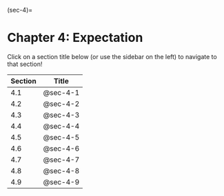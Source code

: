 (sec-4)=
# Chapter 4: Expectation

Click on a section title below (or use the sidebar on the left) to navigate to that section!

| Section | Title |
| ------- | ----- |
| 4.1     | @sec-4-1  |
| 4.2     | @sec-4-2  |
| 4.3     | @sec-4-3  |
| 4.4     | @sec-4-4  |
| 4.5     | @sec-4-5  |
| 4.6 | @sec-4-6  |
| 4.7 | @sec-4-7  |
| 4.8 | @sec-4-8  |
| 4.9 | @sec-4-9  |
